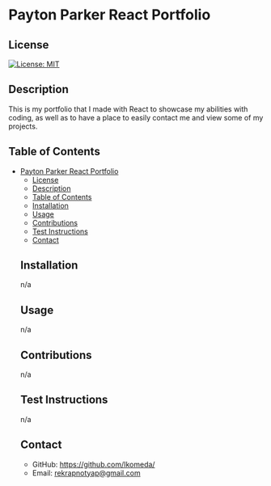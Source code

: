 
  # Payton Parker React Portfolio
  <a name='license'></a>
  ## License
  [![License: MIT](https://img.shields.io/badge/license-MIT-yellow.svg)](http://www.mit.edu/~amini/LICENSE.md)
  ## Description
  This is my portfolio that I made with React to showcase my abilities with coding, as well as to have a place to easily contact me and view some of my projects.
  ## Table of Contents
- [Payton Parker React Portfolio](#payton-parker-react-portfolio)
  - [License](#license)
  - [Description](#description)
  - [Table of Contents](#table-of-contents)
  - [Installation](#installation)
  - [Usage](#usage)
  - [Contributions](#contributions)
  - [Test Instructions](#test-instructions)
  - [Contact](#contact)
  ## Installation
  n/a
  ## Usage
  n/a
  ## Contributions
  n/a
  ## Test Instructions
  n/a
  ## Contact
  * GitHub: https://github.com/Ikomeda/
  * Email: rekrapnotyap@gmail.com